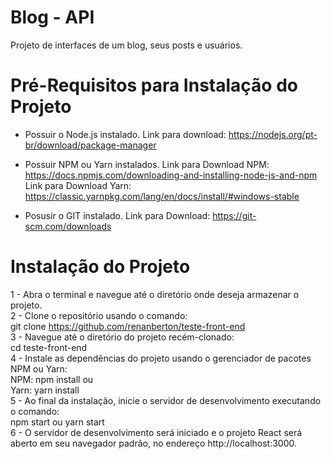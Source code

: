 # Blog - API

Projeto de interfaces de um blog, seus posts e usuários.

# Pré-Requisitos para Instalação do Projeto

- Possuir o Node.js instalado. 
Link para download: https://nodejs.org/pt-br/download/package-manager
- Possuir NPM ou Yarn instalados.
Link para Download NPM: https://docs.npmjs.com/downloading-and-installing-node-js-and-npm   
Link para Download Yarn: https://classic.yarnpkg.com/lang/en/docs/install/#windows-stable

- Posusir o GIT instalado.
  Link para Download: https://git-scm.com/downloads


# Instalação do Projeto

1 - Abra o terminal e navegue até o diretório onde deseja armazenar o projeto.    
2 - Clone o repositório usando o comando:   
git clone https://github.com/renanberton/teste-front-end  
3 - Navegue até o diretório do projeto recém-clonado:  
cd teste-front-end  
4 - Instale as dependências do projeto usando o gerenciador de pacotes NPM ou Yarn:  
NPM: npm install  ou  
Yarn: yarn install  
5 - Ao final da instalação, inicie o servidor de desenvolvimento executando o comando:  
npm start ou yarn start  
6 - O servidor de desenvolvimento será iniciado e o projeto React será aberto em seu navegador padrão, no endereço http://localhost:3000.
